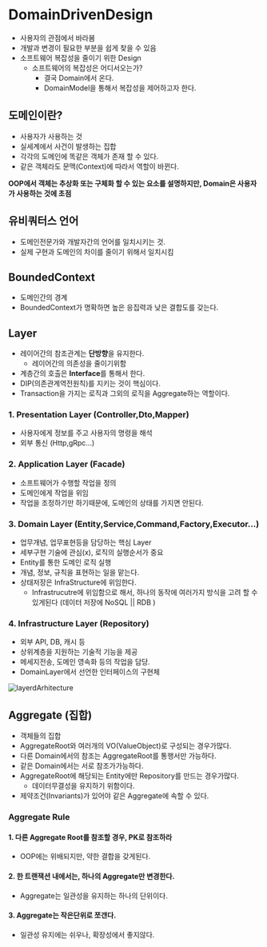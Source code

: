 # DomainDrivenDesign
- 사용자의 관점에서 바라봄
- 개발과 변경이 필요한 부분을 쉽게 찾을 수 있음
- 소프트웨어 복잡성을 줄이기 위한 Design
    - 소프트웨어의 복잡성은 어디서오는가?
      - 결국 Domain에서 온다.
      - DomainModel을 통해서 복잡성을 제어하고자 한다.

## 도메인이란?
- 사용자가 사용하는 것
- 실세계에서 사건이 발생하는 집합
- 각각의 도메인에 똑같은 객체가 존재 할 수 있다.
- 같은 객체라도 문맥(Context)에 따라서 역할이 바뀐다.

**OOP에서 객체는 추상화 또는 구체화 할 수 있는 요소를 설명하지만, Domain은 사용자가 사용하는 것에 초점**

## 유비쿼터스 언어
- 도메인전문가와 개발자간의 언어를 일치시키는 것.
- 실제 구현과 도메인의 차이를 줄이기 위해서 일치시킴

## BoundedContext
- 도메인간의 경계
- BoundedContext가 명확하면 높은 응집력과 낮은 결합도를 갖는다.

## Layer
- 레이어간의 참조관계는 **단방향**을 유지한다.
  - 레이어간의 의존성을 줄이기위함 
- 계층간의 호출은 **Interface**를 통해서 한다.
- DIP(의존관계역전원칙)를 지키는 것이 핵심이다.
- Transaction을 가지는 로직과 그외의 로직을 Aggregate하는 역할이다.

### 1. Presentation Layer (Controller,Dto,Mapper)
- 사용자에게 정보를 주고 사용자의 명령을 해석
- 외부 통신 (Http,gRpc...)

### 2. Application Layer (Facade)
- 소프트웨어가 수행할 작업을 정의
- 도메인에게 작업을 위임
- 작업을 조정하기만 하기때문에, 도메인의 상태를 가지면 안된다.

### 3. Domain Layer (Entity,Service,Command,Factory,Executor...)
- 업무개념, 업무표현등을 담당하는 핵심 Layer
- 세부구현 기술에 관심(x), 로직의 실행순서가 중요
- Entity를 통한 도메인 로직 실행
- 개념, 정보, 규칙을 표현하는 일을 맡는다.
- 상태저장은 InfraStructure에 위임한다.
    - Infrastrucutre에 위임함으로 해서, 하나의 동작에 여러가지 방식을 고려 할 수 있게된다
      (데이터 저장에 NoSQL || RDB )

### 4. Infrastructure Layer (Repository)
- 외부 API, DB, 캐시 등 
- 상위계층을 지원하는 기술적 기능을 제공
- 메세지전송, 도메인 영속화 등의 작업을 담당.
- DomainLayer에서 선언한 인터페이스의 구현체

![layerdArhitecture](https://user-images.githubusercontent.com/57896918/154838795-5b2cc65d-7aeb-4d81-a181-01773c970c67.png)


## Aggregate (집합)
- 객체들의 집합
- AggregateRoot와 여러개의 VO(ValueObject)로 구성되는 경우가많다.
- 다른 Domain에서의 참조는 AggregateRoot를 통행서만 가능하다.
- 같은 Domain에서는 서로 참조가가능하다.
- AggregateRoot에 해당되는 Entity에만 Repository를 만드는 경우가많다.
  - 데이터무결성을 유지하기 위함이다. 
- 제약조건(Invariants)가 있어야 같은 Aggregate에 속할 수 있다.

### Aggregate Rule
#### 1. 다른 Aggregate Root를 참조할 경우, PK로 참조하라
- OOP에는 위배되지만, 약한 결합을 갖게된다.

#### 2. 한 트랜잭션 내에서는, 하나의 Aggregate만 변경한다.
- Aggregate는 일관성을 유지하는 하나의 단위이다.

#### 3. Aggregate는 작은단위로 쪼갠다.
- 일관성 유지에는 쉬우나, 확장성에서 좋지않다.
